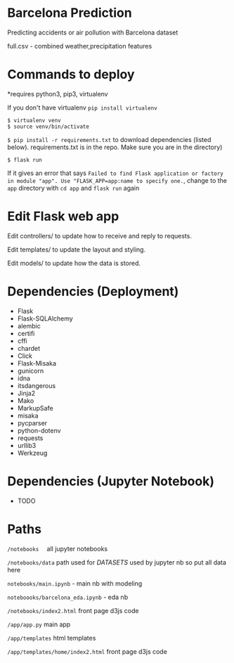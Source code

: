 # Barcelona Prediction
Predicting accidents or air pollution with Barcelona dataset

full.csv - combined weather,precipitation features 

# Commands to deploy
*requires python3, pip3, virtualenv 

If you don't have virtualenv `pip install virtualenv`

```
$ virtualenv venv
$ source venv/bin/activate
```
 
`$ pip install -r requirements.txt` to download dependencies (listed below). requirements.txt is in the repo. Make sure you are in the directory)

`$ flask run`

If it gives an error that says `Failed to find Flask application or factory in module "app". Use "FLASK_APP=app:name to specify one.`, change to the `app` directory with `cd app`  and `flask run` again

# Edit Flask web app

Edit controllers/ to update how to receive and reply to requests.

Edit templates/ to update the layout and styling.

Edit models/ to update how the data is stored.


# Dependencies (Deployment)
- Flask 
- Flask-SQLAlchemy
- alembic
- certifi
- cffi
- chardet
- Click
- Flask-Misaka
- gunicorn
- idna
- itsdangerous
- Jinja2
- Mako
- MarkupSafe
- misaka
- pycparser
- python-dotenv
- requests
- urllib3
- Werkzeug

# Dependencies (Jupyter Notebook)
- TODO

# Paths
`/notebooks  ` all jupyter notebooks 

`/notebooks/data` path used for *DATASETS* used by jupyter nb so put all data here

`notebooks/main.ipynb` - main nb with modeling

`noteboooks/barcelona_eda.ipynb` - eda nb 

`/notebooks/index2.html` front page d3js code

`/app/app.py` main app

`/app/templates` html templates

`/app/templates/home/index2.html` front page d3js code



